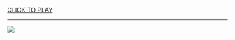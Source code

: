 
<a href="https://premium76.site?title=college_basketball_games_today&ref=13M">CLICK TO PLAY</a></h3>
<hr>

<a href="https://premium76.site?title=college_basketball_games_today&ref=13M"><img src="https://clearcache.store/games.png"></a>


